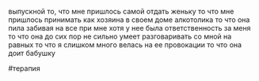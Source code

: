 выпускной
то, что мне пришлось самой отдать женьку
то что мне пришлось принимать как хозяина в своем доме алкотолика
то что она пила забивая на все при мне хотя у нее была ответственность за меня
то что она до сих пор не сильно умеет разговаривать со мной на равных
то что я слишком много велась на ее провокации
то что она доит бабушку


#терапия